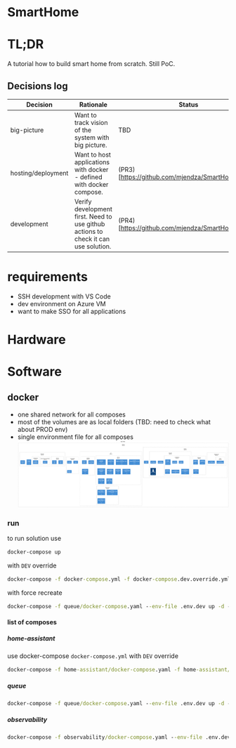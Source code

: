 # SmartHome
# TL;DR
A tutorial how to build smart home from scratch. Still PoC. 
## Decisions log

| Decision           | Rationale                                                                          | Status                                             |
|--------------------|------------------------------------------------------------------------------------|----------------------------------------------------|
| big-picture        | Want to track vision of the system with big picture.                               | TBD                                                |
| hosting/deployment | Want to host applications with docker - defined with docker compose.               | (PR3)[https://github.com/mjendza/SmartHome/pull/3] |
| development        | Verify development first. Need to use github actions to check it can use solution. | (PR4)[https://github.com/mjendza/SmartHome/pull/4] |

# requirements
- SSH development with VS Code
- dev environment on Azure VM
- want to make SSO for all applications

# Hardware
# Software
## docker
- one shared network for all composes
- most of the volumes are as local folders (TBD: need to check what about PROD env)
- single environment file for all composes
![Big Picture](doc/big-picture/SmartHome-Big_Picture.png)

### run
to run solution use 
```cmd
docker-compose up
```
with `DEV` override
```cmd
docker-compose -f docker-compose.yml -f docker-compose.dev.override.yml --env-file ./config/.env.dev up
```
with force recreate
```cmd
docker-compose -f queue/docker-compose.yaml --env-file .env.dev up -d --force-recreate
```

#### list of composes
##### home-assistant
use docker-compose `docker-compose.yml` with `DEV` override
```cmd 
docker-compose -f home-assistant/docker-compose.yaml -f home-assistant/docker-compose.dev.override.yaml --env-file .env.dev up
```
##### queue
```cmd
docker-compose -f queue/docker-compose.yaml --env-file .env.dev up -d --force-recreate
```
##### observability
```cmd
docker-compose -f observability/docker-compose.yaml --env-file .env.dev up -d --force-recreate
```
